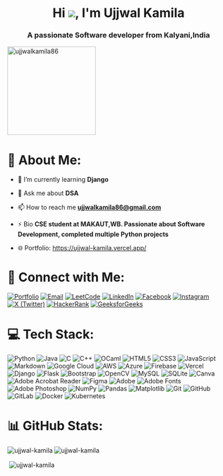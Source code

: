 

<h1 align="center">Hi <img src = "https://user-images.githubusercontent.com/18350557/176309783-0785949b-9127-417c-8b55-ab5a4333674e.gif"/>, I'm Ujjwal Kamila</h1>

<h3 align="center">A passionate Software developer from Kalyani,India</h3>

<p align="left"> <a href="https://twitter.com/ujjwalkamila86" target="blank"><img src="https://img.shields.io/twitter/follow/ujjwalkamila86?logo=twitter&style=for-the-badge" width="200"alt="ujjwalkamila86" /></a> </p>

# 💫 About Me:

- 🌱 I’m currently learning **Django**

- 💬 Ask me about **DSA**

- 📫 How to reach me **ujjwalkamila86@gmail.com**

- ⚡ Bio **CSE student at MAKAUT,WB. Passionate about Software Development, completed multiple Python projects**
- 🌐 Portfolio: https://ujjwal-kamila.vercel.app/

# 🤝 Connect with Me:
[![Portfolio](https://img.shields.io/badge/Portfolio-Visit-blue?logo=Firefox&logoColor=white)](https://ujjwal-kamila.github.io/Portfolio/) [![Email](https://img.shields.io/badge/Gmail-D14836?logo=gmail&logoColor=white)](mailto:ujjwalkamila86@gmail.com) [![LeetCode](https://img.shields.io/badge/LeetCode-FFA116.svg?logo=LeetCode&logoColor=black)](https://leetcode.com/ujjwalkamila86/) [![LinkedIn](https://img.shields.io/badge/LinkedIn-%230077B5.svg?logo=linkedin&logoColor=white)](https://www.linkedin.com/in/ujjwal-kamila-8a12a4262/) [![Facebook](https://img.shields.io/badge/Facebook-%231877F2.svg?logo=Facebook&logoColor=white)](https://www.facebook.com/ujjwalkamila.ujjwal/) [![Instagram](https://img.shields.io/badge/Instagram-%23E4405F.svg?logo=Instagram&logoColor=white)](https://instagram.com/ujjwalkamila86) [![X (Twitter)](https://img.shields.io/badge/X-black.svg?logo=X&logoColor=white)](https://x.com/ujjwalkamila86) [![HackerRank](https://img.shields.io/badge/HackerRank-2EC866?logo=HackerRank&logoColor=white)](https://www.hackerrank.com/ujjwalkamila86) [![GeeksforGeeks](https://img.shields.io/badge/GeeksforGeeks-14A800?logo=GeeksforGeeks&logoColor=white)](https://auth.geeksforgeeks.org/user/ujjwalka3uxp)

# 💻 Tech Stack:
![Python](https://img.shields.io/badge/python-3670A0?style=for-the-badge&logo=python&logoColor=ffdd54) ![Java](https://img.shields.io/badge/java-%23ED8B00.svg?style=for-the-badge&logo=openjdk&logoColor=white) ![C](https://img.shields.io/badge/c-%2300599C.svg?style=for-the-badge&logo=c&logoColor=white) ![C++](https://img.shields.io/badge/c++-%2300599C.svg?style=for-the-badge&logo=c%2B%2B&logoColor=white)
 ![OCaml](https://img.shields.io/badge/OCaml-%23E98407.svg?style=for-the-badge&logo=ocaml&logoColor=white) ![HTML5](https://img.shields.io/badge/html5-%23E34F26.svg?style=for-the-badge&logo=html5&logoColor=white) ![CSS3](https://img.shields.io/badge/css3-%231572B6.svg?style=for-the-badge&logo=css3&logoColor=white) ![JavaScript](https://img.shields.io/badge/javascript-%23323330.svg?style=for-the-badge&logo=javascript&logoColor=%23F7DF1E) ![Markdown](https://img.shields.io/badge/markdown-%23000000.svg?style=for-the-badge&logo=markdown&logoColor=white) ![Google Cloud](https://img.shields.io/badge/GoogleCloud-%234285F4.svg?style=for-the-badge&logo=google-cloud&logoColor=white) ![AWS](https://img.shields.io/badge/AWS-%23FF9900.svg?style=for-the-badge&logo=amazon-aws&logoColor=white) ![Azure](https://img.shields.io/badge/azure-%230072C6.svg?style=for-the-badge&logo=microsoftazure&logoColor=white) ![Firebase](https://img.shields.io/badge/firebase-%23039BE5.svg?style=for-the-badge&logo=firebase) ![Vercel](https://img.shields.io/badge/vercel-%23000000.svg?style=for-the-badge&logo=vercel&logoColor=white) ![Django](https://img.shields.io/badge/django-%23092E20.svg?style=for-the-badge&logo=django&logoColor=white) ![Flask](https://img.shields.io/badge/flask-%23000.svg?style=for-the-badge&logo=flask&logoColor=white) ![Bootstrap](https://img.shields.io/badge/bootstrap-%238511FA.svg?style=for-the-badge&logo=bootstrap&logoColor=white) ![OpenCV](https://img.shields.io/badge/opencv-%23white.svg?style=for-the-badge&logo=opencv&logoColor=white) ![MySQL](https://img.shields.io/badge/mysql-4479A1.svg?style=for-the-badge&logo=mysql&logoColor=white) ![SQLite](https://img.shields.io/badge/sqlite-%2307405e.svg?style=for-the-badge&logo=sqlite&logoColor=white) ![Canva](https://img.shields.io/badge/Canva-%2300C4CC.svg?style=for-the-badge&logo=Canva&logoColor=white) ![Adobe Acrobat Reader](https://img.shields.io/badge/Adobe%20Acrobat%20Reader-EC1C24.svg?style=for-the-badge&logo=Adobe%20Acrobat%20Reader&logoColor=white) ![Figma](https://img.shields.io/badge/figma-%23F24E1E.svg?style=for-the-badge&logo=figma&logoColor=white) ![Adobe](https://img.shields.io/badge/adobe-%23FF0000.svg?style=for-the-badge&logo=adobe&logoColor=white) ![Adobe Fonts](https://img.shields.io/badge/Adobe%20Fonts-000B1D.svg?style=for-the-badge&logo=Adobe%20Fonts&logoColor=white) ![Adobe Photoshop](https://img.shields.io/badge/adobe%20photoshop-%2331A8FF.svg?style=for-the-badge&logo=adobe%20photoshop&logoColor=white) ![NumPy](https://img.shields.io/badge/numpy-%23013243.svg?style=for-the-badge&logo=numpy&logoColor=white) ![Pandas](https://img.shields.io/badge/pandas-%23150458.svg?style=for-the-badge&logo=pandas&logoColor=white) ![Matplotlib](https://img.shields.io/badge/Matplotlib-%23ffffff.svg?style=for-the-badge&logo=Matplotlib&logoColor=black) ![Git](https://img.shields.io/badge/git-%23F05033.svg?style=for-the-badge&logo=git&logoColor=white) ![GitHub](https://img.shields.io/badge/github-%23121011.svg?style=for-the-badge&logo=github&logoColor=white) ![GitLab](https://img.shields.io/badge/gitlab-%23181717.svg?style=for-the-badge&logo=gitlab&logoColor=white) ![Docker](https://img.shields.io/badge/docker-%230db7ed.svg?style=for-the-badge&logo=docker&logoColor=white) ![Kubernetes](https://img.shields.io/badge/kubernetes-%23326ce5.svg?style=for-the-badge&logo=kubernetes&logoColor=white)

# 📊 GitHub Stats:

<p><img align="left" src="https://github-readme-stats.vercel.app/api/top-langs?username=ujjwal-kamila&show_icons=true&locale=en&layout=compact&theme=dark" alt="ujjwal-kamila" /></p>


<p><img align="center" src="https://github-readme-streak-stats.herokuapp.com/?user=ujjwal-kamila&theme=highcontrast" alt="ujjwal-kamila" /></p>


<p>&nbsp;<img align="center" src="https://github-readme-stats.vercel.app/api?username=ujjwal-kamila&show_icons=true&locale=en&theme=algolia" alt="ujjwal-kamila" /></p>


